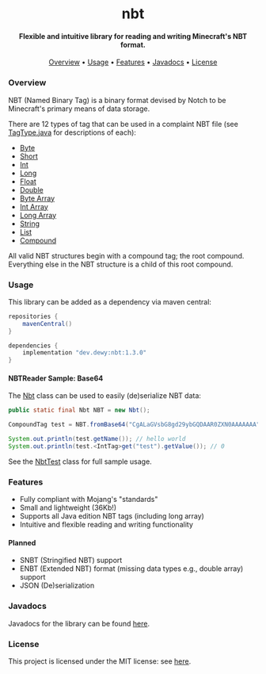 <h1 align="center">
  nbt
  <br>
</h1>

<h4 align="center">Flexible and intuitive library for reading and writing Minecraft's NBT format.</h4>

<p align="center">
  <a href="#overview">Overview</a>
  •
  <a href="#usage">Usage</a>
  •
  <a href="#features">Features</a>
  •
  <a href="#javadocs">Javadocs</a>
  •
  <a href="#license">License</a>
</p>

### Overview

NBT (Named Binary Tag) is a binary format devised by Notch to be Minecraft's primary means of data storage.

There are 12 types of tag that can be used in a complaint NBT file (see [TagType.java](src/main/java/dev/dewy/nbt/TagType.java) for descriptions of each):

- [Byte](src/main/java/dev/dewy/nbt/tags/primitive/ByteTag.java)
- [Short](src/main/java/dev/dewy/nbt/tags/primitive/ShortTag.java)
- [Int](src/main/java/dev/dewy/nbt/tags/primitive/IntTag.java)
- [Long](src/main/java/dev/dewy/nbt/tags/primitive/LongTag.java)
- [Float](src/main/java/dev/dewy/nbt/tags/primitive/FloatTag.java)
- [Double](src/main/java/dev/dewy/nbt/tags/primitive/DoubleTag.java)
- [Byte Array](src/main/java/dev/dewy/nbt/tags/array/ByteArrayTag.java)
- [Int Array](src/main/java/dev/dewy/nbt/tags/array/IntArrayTag.java)
- [Long Array](src/main/java/dev/dewy/nbt/tags/array/LongArrayTag.java)
- [String](src/main/java/dev/dewy/nbt/tags/primitive/StringTag.java)
- [List](src/main/java/dev/dewy/nbt/tags/collection/ListTag.java)
- [Compound](src/main/java/dev/dewy/nbt/tags/collection/CompoundTag.java)                                                       

All valid NBT structures begin with a compound tag; the root compound. Everything else in the NBT structure is a child of this root compound.

### Usage

This library can be added as a dependency via maven central:

```groovy
repositories {
    mavenCentral()
}

dependencies {
    implementation "dev.dewy:nbt:1.3.0"
}
```

#### NBTReader Sample: Base64

The [Nbt](src/main/java/dev/dewy/nbt/Nbt.java) class can be used to easily (de)serialize NBT data:

```java
public static final Nbt NBT = new Nbt();
```

```java
CompoundTag test = NBT.fromBase64("CgALaGVsbG8gd29ybGQDAAR0ZXN0AAAAAAA");

System.out.println(test.getName()); // hello world
System.out.println(test.<IntTag>get("test").getValue()); // 0
```

See the [NbtTest](src/test/java/dev/dewy/nbt/test/NbtTest.java) class for full sample usage.

### Features

- Fully compliant with Mojang's "standards"
- Small and lightweight (36Kb!)
- Supports all Java edition NBT tags (including long array)
- Intuitive and flexible reading and writing functionality

#### Planned

- SNBT (Stringified NBT) support
- ENBT (Extended NBT) format (missing data types e.g., double array) support
- JSON (De)serialization

### Javadocs

Javadocs for the library can be found [here](https://javadoc.io/doc/dev.dewy/nbt/latest/index.html).

### License

This project is licensed under the MIT license: see [here](LICENSE.md).
